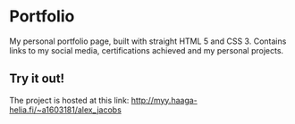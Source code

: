 # Portfolio
My personal portfolio page, built with straight HTML 5 and CSS 3. Contains links to my social media, certifications achieved and my personal projects.

## Try it out!
The project is hosted at this link: http://myy.haaga-helia.fi/~a1603181/alex_jacobs